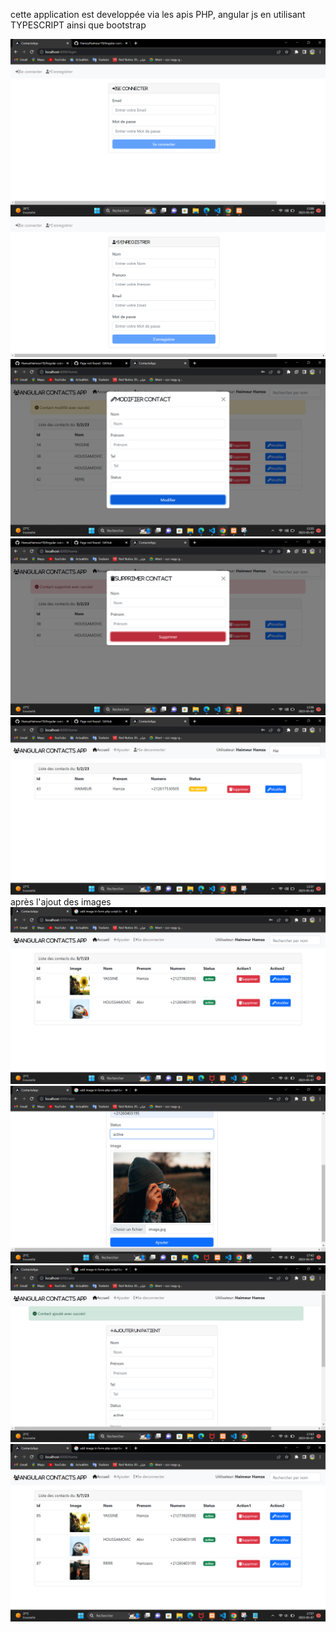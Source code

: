 cette application est developpée via les apis PHP, angular js en utilisant TYPESCRIPT ainsi que bootstrap

![Se connecter](./login.png)
![S'inscrire](./Enregistrer.png)
![modifier](./modifier.png)
![supprimer](./supprimer.png)
![rechercher](./Rechercher.png)
après l'ajout des images
![Home](./home.png)
![add2](./Enregistrer2.png)
![add3](./Enregistrer3.png)
![home2](./home2.png)


